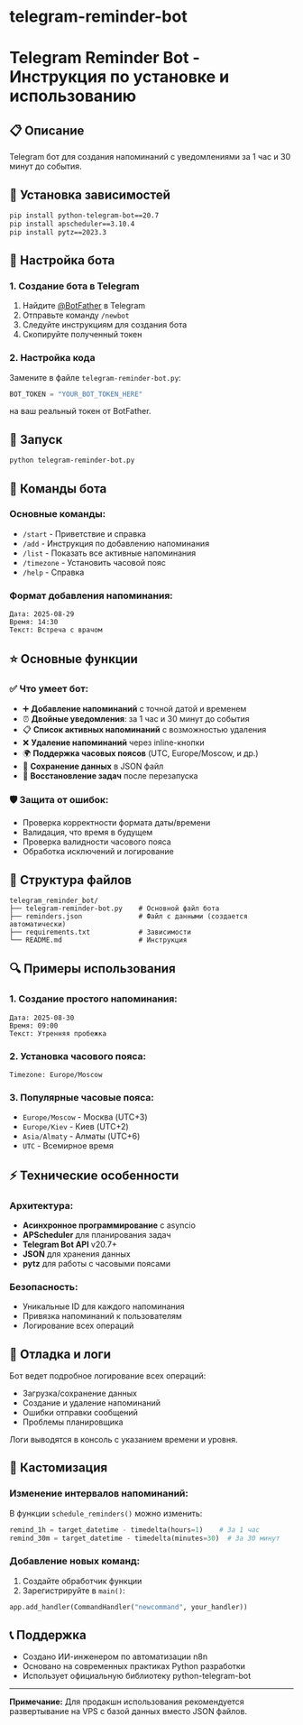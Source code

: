 # telegram-reminder-bot
# Telegram Reminder Bot - Инструкция по установке и использованию

## 📋 Описание
Telegram бот для создания напоминаний с уведомлениями за 1 час и 30 минут до события.

## 🔧 Установка зависимостей

```bash
pip install python-telegram-bot==20.7
pip install apscheduler==3.10.4
pip install pytz==2023.3
```

## 🤖 Настройка бота

### 1. Создание бота в Telegram
1. Найдите [@BotFather](https://t.me/botfather) в Telegram
2. Отправьте команду `/newbot`
3. Следуйте инструкциям для создания бота
4. Скопируйте полученный токен

### 2. Настройка кода
Замените в файле `telegram-reminder-bot.py`:
```python
BOT_TOKEN = "YOUR_BOT_TOKEN_HERE"
```
на ваш реальный токен от BotFather.

## 🚀 Запуск

```bash
python telegram-reminder-bot.py
```

## 📱 Команды бота

### Основные команды:
- `/start` - Приветствие и справка
- `/add` - Инструкция по добавлению напоминания
- `/list` - Показать все активные напоминания
- `/timezone` - Установить часовой пояс
- `/help` - Справка

### Формат добавления напоминания:
```
Дата: 2025-08-29
Время: 14:30
Текст: Встреча с врачом
```

## ⭐ Основные функции

### ✅ Что умеет бот:
- ➕ **Добавление напоминаний** с точной датой и временем
- ⏰ **Двойные уведомления**: за 1 час и 30 минут до события
- 📋 **Список активных напоминаний** с возможностью удаления
- ❌ **Удаление напоминаний** через inline-кнопки
- 🌍 **Поддержка часовых поясов** (UTC, Europe/Moscow, и др.)
- 💾 **Сохранение данных** в JSON файл
- 🔄 **Восстановление задач** после перезапуска

### 🛡️ Защита от ошибок:
- Проверка корректности формата даты/времени
- Валидация, что время в будущем
- Проверка валидности часового пояса
- Обработка исключений и логирование

## 📁 Структура файлов

```
telegram_reminder_bot/
├── telegram-reminder-bot.py    # Основной файл бота
├── reminders.json              # Файл с данными (создается автоматически)
├── requirements.txt            # Зависимости
└── README.md                   # Инструкция
```

## 🔍 Примеры использования

### 1. Создание простого напоминания:
```
Дата: 2025-08-30
Время: 09:00
Текст: Утренняя пробежка
```

### 2. Установка часового пояса:
```
Timezone: Europe/Moscow
```

### 3. Популярные часовые пояса:
- `Europe/Moscow` - Москва (UTC+3)
- `Europe/Kiev` - Киев (UTC+2)
- `Asia/Almaty` - Алматы (UTC+6)
- `UTC` - Всемирное время

## ⚡ Технические особенности

### Архитектура:
- **Асинхронное программирование** с asyncio
- **APScheduler** для планирования задач
- **Telegram Bot API** v20.7+
- **JSON** для хранения данных
- **pytz** для работы с часовыми поясами

### Безопасность:
- Уникальные ID для каждого напоминания
- Привязка напоминаний к пользователям
- Логирование всех операций

## 🐛 Отладка и логи

Бот ведет подробное логирование всех операций:
- Загрузка/сохранение данных
- Создание и удаление напоминаний
- Ошибки отправки сообщений
- Проблемы планировщика

Логи выводятся в консоль с указанием времени и уровня.

## 🔧 Кастомизация

### Изменение интервалов напоминаний:
В функции `schedule_reminders()` можно изменить:
```python
remind_1h = target_datetime - timedelta(hours=1)    # За 1 час
remind_30m = target_datetime - timedelta(minutes=30)  # За 30 минут
```

### Добавление новых команд:
1. Создайте обработчик функции
2. Зарегистрируйте в `main()`:
```python
app.add_handler(CommandHandler("newcommand", your_handler))
```

## 📞 Поддержка
- Создано ИИ-инженером по автоматизации n8n
- Основано на современных практиках Python разработки
- Использует официальную библиотеку python-telegram-bot

---
**Примечание:** Для продакшн использования рекомендуется развертывание на VPS с базой данных вместо JSON файлов.
